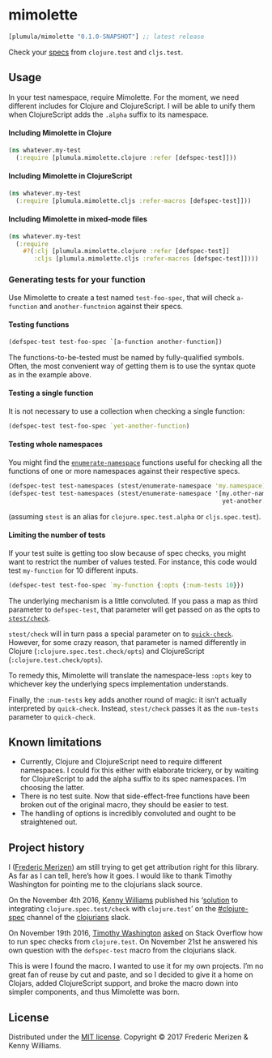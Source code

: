 # mimolette

[](dependency)
```clojure
[plumula/mimolette "0.1.0-SNAPSHOT"] ;; latest release
```
[](/dependency)

Check your [specs](https://clojure.org/guides/spec) from `clojure.test` and
`cljs.test`. 


## Usage

In your test namespace, require Mimolette. For the moment, we need different
includes for Clojure and ClojureScript. I will be able to unify them when
ClojureScript adds the `.alpha` suffix to its namespace.

#### Including Mimolette in Clojure
```clj
(ns whatever.my-test
  (:require [plumula.mimolette.clojure :refer [defspec-test]]))
```

#### Including Mimolette in ClojureScript
```clj
(ns whatever.my-test
  (:require [plumula.mimolette.cljs :refer-macros [defspec-test]]))
```

#### Including Mimolette in mixed-mode files
```clj
(ns whatever.my-test
  (:require
    #?(:clj [plumula.mimolette.clojure :refer [defspec-test]]
       :cljs [plumula.mimolette.cljs :refer-macros [defspec-test]])))
```

### Generating tests for your function
Use Mimolette to create a test named `test-foo-spec`, that will check
`a-function` and `another-functnion` against their specs.

#### Testing functions
```clj
(defspec-test test-foo-spec `[a-function another-function])
```

The functions-to-be-tested must be named by fully-qualified symbols. Often, the
most convenient way of getting them is to use the syntax quote as in the example
above.

#### Testing a single function
It is not necessary to use a collection when checking a single function:

```clj
(defspec-test test-foo-spec `yet-another-function)
```

#### Testing whole namespaces
You might find the [`enumerate-namespace`](https://clojure.github.io/clojure/branch-master/clojure.spec-api.html#clojure.spec.test/enumerate-namespace)
functions useful for checking all the functions of one or more namespaces against their respective specs.

```clj
(defspec-test test-namespaces (stest/enumerate-namespace 'my.namespace))
(defspec-test test-namespaces (stest/enumerate-namespace '[my.other-namespace
                                                           yet-another.namespace]))
```

(assuming `stest` is an alias for `clojure.spec.test.alpha` or `cljs.spec.test`).

#### Limiting the number of tests
If your test suite is getting too slow because of spec checks, you might want to
restrict the number of values tested. For instance, this code would test
`my-function` for 10 different inputs.
```clj
(defspec-test test-foo-spec `my-function {:opts {:num-tests 10}})
```

The underlying mechanism is a little convoluted. If you pass a map as third parameter to
`defspec-test`, that parameter will get passed on as the opts to 
[`stest/check`](https://clojure.github.io/clojure/branch-master/clojure.spec-api.html#clojure.spec.test/check).

`stest/check` will in turn pass a special parameter on to
[`quick-check`](https://clojure.github.io/test.check/clojure.test.check.html#var-quick-check).
However, for some crazy reason, that parameter is named differently in Clojure
(`:clojure.spec.test.check/opts`) and ClojureScript (`:clojure.test.check/opts`).

To remedy this, Mimolette will translate the namespace-less `:opts` key to
whichever key the underlying specs implementation understands.

Finally, the `:num-tests` key adds another round of magic: it isn’t actually
interpreted by `quick-check`. Instead, `stest/check` passes it as the `num-tests`
parameter to `quick-check`.

## Known limitations
- Currently, Clojure and ClojureScript need to require different namespaces. I
  could fix this either with elaborate trickery, or by waiting for ClojureScript
  to add the alpha suffix to its spec namespaces. I’m choosing the latter.
- There is no test suite. Now that side-effect-free functions have been broken
  out of the original macro, they should be easier to test.
- The handling of options is incredibly convoluted and ought to be straightened
  out.

## Project history
I ([Frederic Merizen](https://www.linkedin.com/in/fredericmerizen)) am still
trying to get get attribution right for this library. As far as I can tell,
here’s how it goes. I would like to thank Timothy Washington for pointing me to
the clojurians slack source.

On the November 4th 2016, [Kenny Williams](https://clojurians.slack.com/team/kenny)
published his ‘[solution](https://clojurians.slack.com/files/kenny/F2XV8TRC3/clojure_spec_test___clojure_test.clj)
to integrating `clojure.spec.test/check` with `clojure.test`’ on the
[\#clojure-spec](https://clojurians.slack.com/messages/C1B1BB2Q3)
channel of the [clojurians](https://clojurians.slack.com) slack.

On November 19th 2016, [Timothy Washington](http://stackoverflow.com/users/375616/nutritioustim) 
[asked](http://stackoverflow.com/questions/40697841/howto-include-clojure-specd-functions-in-a-test-suite)
on Stack Overflow how to run spec checks from `clojure.test`. On November 21st
he answered his own question with the `defspec-test` macro from the clojurians
slack.

This is were I found the macro. I wanted to use it for my own projects. I’m no
great fan of reuse by cut and paste, and so I decided to give it a home on
Clojars,  added ClojureScript support, and broke the macro down into simpler
components, and thus Mimolette was born.

## License
Distributed under the [MIT license](LICENSE.txt).
Copyright &copy; 2017 Frederic Merizen & Kenny Williams.

